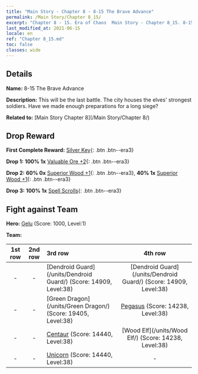 ```yaml
---
title: "Main Story - Chapter 8 - 8-15 The Brave Advance"
permalink: /Main Story/Chapter 8_15/
excerpt: "Chapter 8 - 15. Era of Chaos  Main Story - Chapter 8_15. 8-15 The Brave Advance"
last_modified_at: 2021-06-15
locale: en
ref: "Chapter 8_15.md"
toc: false
classes: wide
---
```


## Details

 **Name:** 8-15 The Brave Advance

 **Description:** This will be the last battle. The city houses the elves' strongest soldiers. Have we made enough preparations for a long siege?

 **Related to:** [Main Story Chapter 8](/Main Story/Chapter 8/)

## Drop Reward

 **First Complete Reward:** [Silver Key](/Items/con_693/){: .btn .btn--era3}

 **Drop 1:** **100% 1x** [Valuable Ore +2](/Items/mat_26/){: .btn .btn--era3}

 **Drop 2:** **60% 0x** [Superior Wood +1](/Items/mat_20/){: .btn .btn--era3}, **40% 1x** [Superior Wood +1](/Items/mat_20/){: .btn .btn--era3}

 **Drop 3:** **100% 1x** [Spell Scrolls](/Items/con_694/){: .btn .btn--era3}


## Fight against Team
 **Hero:** [Gelu](/heroes/Gelu/) (Score: 1000, Level:1)

 **Team:**


  | 1st row | 2nd row | 3rd row | 4th row |
  |:----:|:----:|:----|:----:|
  | - | - | [Dendroid Guard](/units/Dendroid Guard/) (Score: 14909, Level:38)  | [Dendroid Guard](/units/Dendroid Guard/) (Score: 14909, Level:38)  |
  | - | - | [Green Dragon](/units/Green Dragon/) (Score: 19405, Level:38)  | [Pegasus](/units/Pegasus/) (Score: 14238, Level:38)  |
  | - | - | [Centaur](/units/Centaur/) (Score: 14440, Level:38)  | [Wood Elf](/units/Wood Elf/) (Score: 14238, Level:38)  |
  | - | - | [Unicorn](/units/Unicorn/) (Score: 14440, Level:38)  | - |


